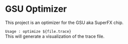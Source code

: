 # GSU Optimizer

This project is an optimizer for the GSU aka SuperFX chip.

`Usage : optimize ${file.trace}`  
This will generate a visualization of the trace file. 